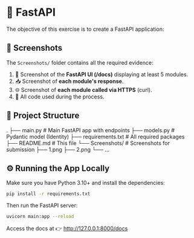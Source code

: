 # 🚀 FastAPI

The objective of this exercise is to create a FastAPI application:

## 📸 Screenshots

The `Screenshots/` folder contains all the required evidence:

1. 📄 Screenshot of the **FastAPI UI (/docs)** displaying at least 5 modules.
2. 📥 Screenshot of **each module's response**.
3. 🌐 Screenshot of **each module called via HTTPS** (curl).
4. 🧾 All code used during the process.


## 📁 Project Structure
.
├── main.py                # Main FastAPI app with endpoints
├── models.py              # Pydantic model (Identity)
├── requirements.txt       # All required packages
├── README.md              # This file
└── Screenshots/           # Screenshots for submission
    ├── 1.png
    ├── 2.png
    └── ...

## ⚙️ Running the App Locally

Make sure you have Python 3.10+ and install the dependencies:

```bash
pip install -r requirements.txt
```

Then run the FastAPI server:

```bash
uvicorn main:app --reload
```

Access the docs at 👉 http://127.0.0.1:8000/docs
